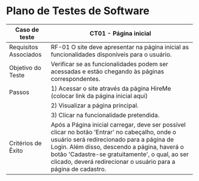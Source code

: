 # Plano de Testes de Software


| Caso de teste        | CT01 - Página inicial                                                                                                         |
| ------------------------------------------------------------------------- | --------------------------------------------------------------------------------------- | 
| Requisitos Associados        | RF-01  O site deve apresentar na página inicial as funcionalidades disponíveis para o usuário.                                                                                                               |
| Objetivo do Teste        | Verificar se as funcionalidades podem ser acessadas e estão chegando às páginas correspondentes.                                                                        |
| Passos        |1) Acessar o site através da página HireMe (colocar link da página inicial aqui)                                                                                                                          |
|               |2) Visualizar a página principal.                                                                                                                      |
|               |3) Clicar na funcionalidade pretendida.
| Critérios de Êxito        | Após a Página inicial carregar, deve ser possível clicar no botão 'Entrar' no cabeçalho, onde o usuário será redirecionado para a página de Login. Além disso, descendo a página, haverá o botão 'Cadastre-se gratuitamente', o qual, ao ser clicado, deverá redirecionar o usuário para a página de cadastro.                                                |

</br>
</br>
